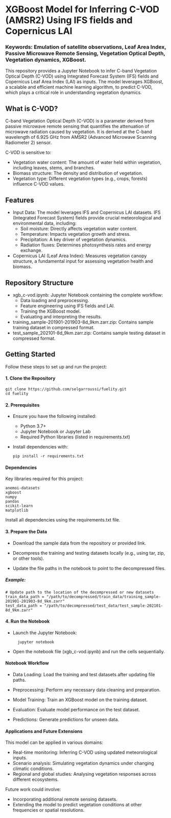 # XGBoost Model for Inferring C-VOD (AMSR2) Using IFS fields and Copernicus LAI
### Keywords: Emulation of satellite observations, Leaf Area Index, Passive Microwave Remote Sensing, Vegetation Optical Depth, Vegetation dynamics, XGBoost.

This repository provides a Jupyter Notebook to infer C-band Vegetation Optical Depth (C-VOD) using Integrated Forecast System (IFS) fields and Copernicus Leaf Area Index (LAI) as inputs. The model leverages XGBoost, a scalable and efficient machine learning algorithm, to predict C-VOD, which plays a critical role in understanding vegetation dynamics.

## What is C-VOD?
C-band Vegetation Optical Depth (C-VOD) is a parameter derived from passive microwave remote sensing that quantifies the attenuation of microwave radiation caused by vegetation. It is derived at the C-band wavelength of 6.925 GHz from AMSR2 (Advanced Microwave Scanning Radiometer 2) sensor.

C-VOD is sensitive to:
- Vegetation water content: The amount of water held within vegetation, including leaves, stems, and branches.
- Biomass structure: The density and distribution of vegetation.
- Vegetation type: Different vegetation types (e.g., crops, forests) influence C-VOD values.

## Features
- Input Data: The model leverages IFS and Copernicus LAI datasets.
IFS (Integrated Forecast System) fields provide crucial meteorological and environmental data, including:
  - Soil moisture: Directly affects vegetation water content.
  - Temperature: Impacts vegetation growth and stress.
  - Precipitation: A key driver of vegetation dynamics.
  - Radiation fluxes: Determines photosynthesis rates and energy exchange.
- Copernicus LAI (Leaf Area Index): Measures vegetation canopy structure, a fundamental input for assessing vegetation health and biomass.

## Repository Structure
- xgb_c-vod.ipynb: Jupyter Notebook containing the complete workflow:
  - Data loading and preprocessing.
  - Feature engineering using IFS fields and LAI.
  - Training the XGBoost model.
  - Evaluating and interpreting the results.
- training_sample-201901-201903-8d_9km.zarr.zip: Contains sample training dataset in compressed format.
- test_sample_202101-8d_9km.zarr.zip: Contains sample testing dataset in compressed format.

## Getting Started
Follow these steps to set up and run the project:

#### 1. Clone the Repository
   
    git clone https://github.com/selgarroussi/fuelity.git
    cd fuelity

#### 2. Prerequisites

- Ensure you have the following installed:
  - Python 3.7+
  - Jupyter Notebook or Jupyter Lab
  - Required Python libraries (listed in requirements.txt)

- Install dependencies with:

      pip install -r requirements.txt

#### Dependencies

Key libraries required for this project:

    anemoi-datasets
    xgboost
    numpy
    pandas
    scikit-learn
    matplotlib

Install all dependencies using the requirements.txt file.

#### 3. Prepare the Data

- Download the sample data from the repository or provided link.

- Decompress the training and testing datasets locally (e.g., using tar, zip, or other tools).

- Update the file paths in the notebook to point to the decompressed files.

##### Example:

    # Update path to the location of the decompressed or new datasets
    train_data_path = "/path/to/decompressed/train_data/training_sample-201901-201903-8d_9km.zarr"
    test_data_path = "/path/to/decompressed/test_data/test_sample-202101-8d_9km.zarr"

#### 4. Run the Notebook

- Launch the Jupyter Notebook:

        jupyter notebook

- Open the notebook file (xgb_c-vod.ipynb) and run the cells sequentially.

#### Notebook Workflow

- Data Loading: Load the training and test datasets after updating file paths.

- Preprocessing: Perform any necessary data cleaning and preparation.

- Model Training: Train an XGBoost model on the training dataset.

- Evaluation: Evaluate model performance on the test dataset.

- Predictions: Generate predictions for unseen data.

#### Applications and Future Extensions
This model can be applied in various domains:

- Real-time monitoring: Inferring C-VOD using updated meteorological inputs.
- Scenario analysis: Simulating vegetation dynamics under changing climatic conditions.
- Regional and global studies: Analysing vegetation responses across different ecosystems.
  
Future work could involve:
- Incorporating additional remote sensing datasets.
- Extending the model to predict vegetation conditions at other frequencies or spatial resolutions.
